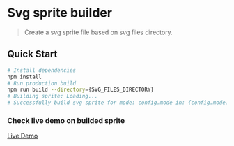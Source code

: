 # Svg sprite builder

> Create a svg sprite file based on svg files directory.

## Quick Start

```bash
# Install dependencies
npm install
# Run production build
npm run build --directory={SVG_FILES_DIRECTORY}
# Building sprite: Loading...
# Successfully build svg sprite for mode: config.mode in: {config.mode.example.dest}
```

### Check live demo on builded sprite

[Live Demo](https://63c2ac5c3a64450487e13b46--exquisite-shortbread-595813.netlify.app/)
